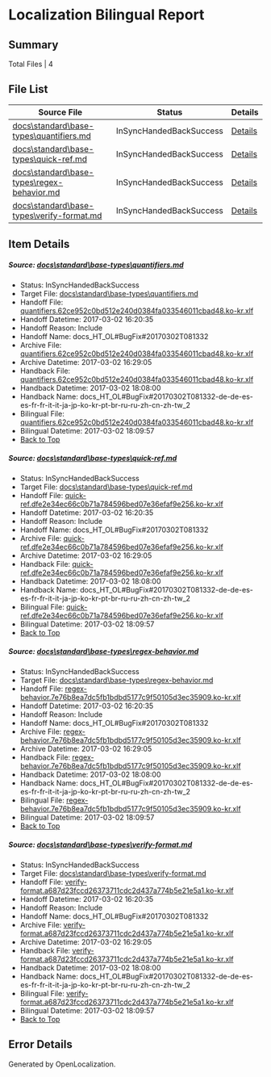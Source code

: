 # <a name='report-top'></a> Localization Bilingual Report

## Summary
 Total Files | 4

## File List
 Source File | Status | Details 
 ----------- | ------ | ------- 
 [docs\standard\base-types\quantifiers.md](https://github.com/dotnet/docs/blob/90fe68f7f3c4b46502b5d3770b1a2d57c6af748a/docs/standard/base-types/quantifiers.md) | InSyncHandedBackSuccess | [Details](#cd47cc351fb926bcf444bdcbd12f3cd61d9fb3273391)
 [docs\standard\base-types\quick-ref.md](https://github.com/dotnet/docs/blob/90fe68f7f3c4b46502b5d3770b1a2d57c6af748a/docs/standard/base-types/quick-ref.md) | InSyncHandedBackSuccess | [Details](#a6644fc2431beafa2128287eeac73bd598ee304a3392)
 [docs\standard\base-types\regex-behavior.md](https://github.com/dotnet/docs/blob/90fe68f7f3c4b46502b5d3770b1a2d57c6af748a/docs/standard/base-types/regex-behavior.md) | InSyncHandedBackSuccess | [Details](#5656cabb708dcfc311ac7a709446003951b97aa63393)
 [docs\standard\base-types\verify-format.md](https://github.com/dotnet/docs/blob/90fe68f7f3c4b46502b5d3770b1a2d57c6af748a/docs/standard/base-types/verify-format.md) | InSyncHandedBackSuccess | [Details](#077a09152ac23c986a751f42c893e1dcca8582913407)

## Item Details
##### <a name='cd47cc351fb926bcf444bdcbd12f3cd61d9fb3273391'></a> Source: [docs\standard\base-types\quantifiers.md](https://github.com/dotnet/docs/blob/90fe68f7f3c4b46502b5d3770b1a2d57c6af748a/docs/standard/base-types/quantifiers.md)
* Status: InSyncHandedBackSuccess
* Target File: [docs\standard\base-types\quantifiers.md](https://github.com/dotnet/docs.ko-kr/blob/e7c1a1ada144bb1d966f4b1efe1d78904ce44b59/docs/standard/base-types/quantifiers.md)
* Handoff File: [quantifiers.62ce952c0bd512e240d0384fa033546011cbad48.ko-kr.xlf](https://github.com/dotnet/docs.handoff/blob/b12b9833b62b4e37813b5a48dd25d0eab76264e9/ol-handoff/dotnet/docs.ko-kr/master/dotnet-core/quantifiers.62ce952c0bd512e240d0384fa033546011cbad48.ko-kr.xlf)
* Handoff Datetime: 2017-03-02 16:20:35
* Handoff Reason: Include
* Handoff Name: docs_HT_OL#BugFix#20170302T081332
* Archive File: [quantifiers.62ce952c0bd512e240d0384fa033546011cbad48.ko-kr.xlf](https://github.com/dotnet/docs.handoff/blob/5daa0f9ab7c1bd8a341391d6d6dd97653582da7d/ol-archive/dotnet/docs.ko-kr/master/dotnet-core/quantifiers.62ce952c0bd512e240d0384fa033546011cbad48.ko-kr.xlf)
* Archive Datetime: 2017-03-02 16:29:05
* Handback File: [quantifiers.62ce952c0bd512e240d0384fa033546011cbad48.ko-kr.xlf](https://github.com/dotnet/docs.handback/blob/03718d4571a812c74bf37b95eb6378a671d19532/ol-handback/dotnet/docs.ko-kr/master/dotnet-core/quantifiers.62ce952c0bd512e240d0384fa033546011cbad48.ko-kr.xlf)
* Handback Datetime: 2017-03-02 18:08:00
* Handback Name: docs_HT_OL#BugFix#20170302T081332-de-de-es-es-fr-fr-it-it-ja-jp-ko-kr-pt-br-ru-ru-zh-cn-zh-tw_2
* Bilingual File: [quantifiers.62ce952c0bd512e240d0384fa033546011cbad48.ko-kr.xlf](https://github.com/dotnet/docs.handback/blob/03718d4571a812c74bf37b95eb6378a671d19532/ol-handback/dotnet/docs.ko-kr/master/dotnet-core/quantifiers.62ce952c0bd512e240d0384fa033546011cbad48.ko-kr.xlf)
* Bilingual Datetime: 2017-03-02 18:09:57
* [Back to Top](#report-top)

##### <a name='a6644fc2431beafa2128287eeac73bd598ee304a3392'></a> Source: [docs\standard\base-types\quick-ref.md](https://github.com/dotnet/docs/blob/90fe68f7f3c4b46502b5d3770b1a2d57c6af748a/docs/standard/base-types/quick-ref.md)
* Status: InSyncHandedBackSuccess
* Target File: [docs\standard\base-types\quick-ref.md](https://github.com/dotnet/docs.ko-kr/blob/e7c1a1ada144bb1d966f4b1efe1d78904ce44b59/docs/standard/base-types/quick-ref.md)
* Handoff File: [quick-ref.dfe2e34ec66c0b71a784596bed07e36efaf9e256.ko-kr.xlf](https://github.com/dotnet/docs.handoff/blob/b12b9833b62b4e37813b5a48dd25d0eab76264e9/ol-handoff/dotnet/docs.ko-kr/master/dotnet-core/quick-ref.dfe2e34ec66c0b71a784596bed07e36efaf9e256.ko-kr.xlf)
* Handoff Datetime: 2017-03-02 16:20:35
* Handoff Reason: Include
* Handoff Name: docs_HT_OL#BugFix#20170302T081332
* Archive File: [quick-ref.dfe2e34ec66c0b71a784596bed07e36efaf9e256.ko-kr.xlf](https://github.com/dotnet/docs.handoff/blob/5daa0f9ab7c1bd8a341391d6d6dd97653582da7d/ol-archive/dotnet/docs.ko-kr/master/dotnet-core/quick-ref.dfe2e34ec66c0b71a784596bed07e36efaf9e256.ko-kr.xlf)
* Archive Datetime: 2017-03-02 16:29:05
* Handback File: [quick-ref.dfe2e34ec66c0b71a784596bed07e36efaf9e256.ko-kr.xlf](https://github.com/dotnet/docs.handback/blob/03718d4571a812c74bf37b95eb6378a671d19532/ol-handback/dotnet/docs.ko-kr/master/dotnet-core/quick-ref.dfe2e34ec66c0b71a784596bed07e36efaf9e256.ko-kr.xlf)
* Handback Datetime: 2017-03-02 18:08:00
* Handback Name: docs_HT_OL#BugFix#20170302T081332-de-de-es-es-fr-fr-it-it-ja-jp-ko-kr-pt-br-ru-ru-zh-cn-zh-tw_2
* Bilingual File: [quick-ref.dfe2e34ec66c0b71a784596bed07e36efaf9e256.ko-kr.xlf](https://github.com/dotnet/docs.handback/blob/03718d4571a812c74bf37b95eb6378a671d19532/ol-handback/dotnet/docs.ko-kr/master/dotnet-core/quick-ref.dfe2e34ec66c0b71a784596bed07e36efaf9e256.ko-kr.xlf)
* Bilingual Datetime: 2017-03-02 18:09:57
* [Back to Top](#report-top)

##### <a name='5656cabb708dcfc311ac7a709446003951b97aa63393'></a> Source: [docs\standard\base-types\regex-behavior.md](https://github.com/dotnet/docs/blob/90fe68f7f3c4b46502b5d3770b1a2d57c6af748a/docs/standard/base-types/regex-behavior.md)
* Status: InSyncHandedBackSuccess
* Target File: [docs\standard\base-types\regex-behavior.md](https://github.com/dotnet/docs.ko-kr/blob/e7c1a1ada144bb1d966f4b1efe1d78904ce44b59/docs/standard/base-types/regex-behavior.md)
* Handoff File: [regex-behavior.7e76b8ea7dc5fb1bdbd5177c9f50105d3ec35909.ko-kr.xlf](https://github.com/dotnet/docs.handoff/blob/b12b9833b62b4e37813b5a48dd25d0eab76264e9/ol-handoff/dotnet/docs.ko-kr/master/dotnet-core/regex-behavior.7e76b8ea7dc5fb1bdbd5177c9f50105d3ec35909.ko-kr.xlf)
* Handoff Datetime: 2017-03-02 16:20:35
* Handoff Reason: Include
* Handoff Name: docs_HT_OL#BugFix#20170302T081332
* Archive File: [regex-behavior.7e76b8ea7dc5fb1bdbd5177c9f50105d3ec35909.ko-kr.xlf](https://github.com/dotnet/docs.handoff/blob/5daa0f9ab7c1bd8a341391d6d6dd97653582da7d/ol-archive/dotnet/docs.ko-kr/master/dotnet-core/regex-behavior.7e76b8ea7dc5fb1bdbd5177c9f50105d3ec35909.ko-kr.xlf)
* Archive Datetime: 2017-03-02 16:29:05
* Handback File: [regex-behavior.7e76b8ea7dc5fb1bdbd5177c9f50105d3ec35909.ko-kr.xlf](https://github.com/dotnet/docs.handback/blob/03718d4571a812c74bf37b95eb6378a671d19532/ol-handback/dotnet/docs.ko-kr/master/dotnet-core/regex-behavior.7e76b8ea7dc5fb1bdbd5177c9f50105d3ec35909.ko-kr.xlf)
* Handback Datetime: 2017-03-02 18:08:00
* Handback Name: docs_HT_OL#BugFix#20170302T081332-de-de-es-es-fr-fr-it-it-ja-jp-ko-kr-pt-br-ru-ru-zh-cn-zh-tw_2
* Bilingual File: [regex-behavior.7e76b8ea7dc5fb1bdbd5177c9f50105d3ec35909.ko-kr.xlf](https://github.com/dotnet/docs.handback/blob/03718d4571a812c74bf37b95eb6378a671d19532/ol-handback/dotnet/docs.ko-kr/master/dotnet-core/regex-behavior.7e76b8ea7dc5fb1bdbd5177c9f50105d3ec35909.ko-kr.xlf)
* Bilingual Datetime: 2017-03-02 18:09:57
* [Back to Top](#report-top)

##### <a name='077a09152ac23c986a751f42c893e1dcca8582913407'></a> Source: [docs\standard\base-types\verify-format.md](https://github.com/dotnet/docs/blob/90fe68f7f3c4b46502b5d3770b1a2d57c6af748a/docs/standard/base-types/verify-format.md)
* Status: InSyncHandedBackSuccess
* Target File: [docs\standard\base-types\verify-format.md](https://github.com/dotnet/docs.ko-kr/blob/e7c1a1ada144bb1d966f4b1efe1d78904ce44b59/docs/standard/base-types/verify-format.md)
* Handoff File: [verify-format.a687d23fccd26373711cdc2d437a774b5e21e5a1.ko-kr.xlf](https://github.com/dotnet/docs.handoff/blob/b12b9833b62b4e37813b5a48dd25d0eab76264e9/ol-handoff/dotnet/docs.ko-kr/master/dotnet-core/verify-format.a687d23fccd26373711cdc2d437a774b5e21e5a1.ko-kr.xlf)
* Handoff Datetime: 2017-03-02 16:20:35
* Handoff Reason: Include
* Handoff Name: docs_HT_OL#BugFix#20170302T081332
* Archive File: [verify-format.a687d23fccd26373711cdc2d437a774b5e21e5a1.ko-kr.xlf](https://github.com/dotnet/docs.handoff/blob/5daa0f9ab7c1bd8a341391d6d6dd97653582da7d/ol-archive/dotnet/docs.ko-kr/master/dotnet-core/verify-format.a687d23fccd26373711cdc2d437a774b5e21e5a1.ko-kr.xlf)
* Archive Datetime: 2017-03-02 16:29:05
* Handback File: [verify-format.a687d23fccd26373711cdc2d437a774b5e21e5a1.ko-kr.xlf](https://github.com/dotnet/docs.handback/blob/03718d4571a812c74bf37b95eb6378a671d19532/ol-handback/dotnet/docs.ko-kr/master/dotnet-core/verify-format.a687d23fccd26373711cdc2d437a774b5e21e5a1.ko-kr.xlf)
* Handback Datetime: 2017-03-02 18:08:00
* Handback Name: docs_HT_OL#BugFix#20170302T081332-de-de-es-es-fr-fr-it-it-ja-jp-ko-kr-pt-br-ru-ru-zh-cn-zh-tw_2
* Bilingual File: [verify-format.a687d23fccd26373711cdc2d437a774b5e21e5a1.ko-kr.xlf](https://github.com/dotnet/docs.handback/blob/03718d4571a812c74bf37b95eb6378a671d19532/ol-handback/dotnet/docs.ko-kr/master/dotnet-core/verify-format.a687d23fccd26373711cdc2d437a774b5e21e5a1.ko-kr.xlf)
* Bilingual Datetime: 2017-03-02 18:09:57
* [Back to Top](#report-top)


## Error Details

Generated by OpenLocalization.
